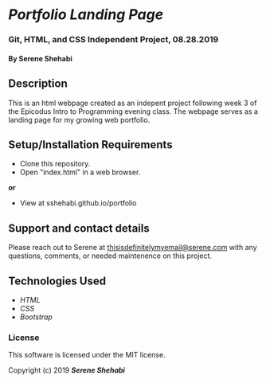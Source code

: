 # _Portfolio Landing Page_

### Git, HTML, and CSS Independent Project, 08.28.2019

#### By **Serene Shehabi**

## Description

This is an html webpage created as an indepent project following week 3 of the Epicodus Intro to Programming evening class. The webpage serves as a landing page for my growing web portfolio.

## Setup/Installation Requirements

* Clone this repository.
* Open "index.html" in a web browser.

**_or_**

* View at sshehabi.github.io/portfolio
## Support and contact details

Please reach out to Serene at thisisdefinitelymyemail@serene.com with any questions, comments, or needed maintenence on this project.

## Technologies Used

* _HTML_
* _CSS_
* _Bootstrap_


### License

This software is licensed under the MIT license.

Copyright (c) 2019 **_Serene Shehabi_**